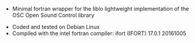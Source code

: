 
* Minimal fortran wrapper for the liblo lightweight implementation of the OSC Open Sound Control library

- Coded and tested on Debian Linux
- Compiled with the intel fortran compiler: ifort (IFORT) 17.0.1 20161005